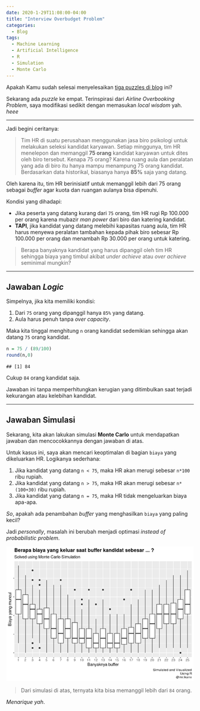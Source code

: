 ```yaml
---
date: 2020-1-29T11:08:00-04:00
title: "Interview Overbudget Problem"
categories:
  - Blog
tags:
  - Machine Learning
  - Artificial Intelligence
  - R
  - Simulation
  - Monte Carlo
---
```


Apakah Kamu sudah selesai menyelesaikan [tiga puzzles di
blog](https://ikanx101.github.io/tags/#monte-carlo) ini?

Sekarang ada *puzzle* ke empat. Terinspirasi dari *Airline Overbooking
Problem*, saya modifikasi sedikit dengan memasukan *local wisdom* yah.
*heee*

-----

Jadi begini ceritanya:

> Tim HR di suatu perusahaan menggunakan jasa biro psikologi untuk
> melakukan seleksi kandidat karyawan. Setiap minggunya, tim HR
> menelepon dan memanggil **75 orang** kandidat karyawan untuk dites
> oleh biro tersebut. Kenapa 75 orang? Karena ruang aula dan peralatan
> yang ada di biro itu hanya mampu menampung 75 orang kandidat.
> Berdasarkan data historikal, biasanya hanya **85%** saja yang datang.

Oleh karena itu, tim HR berinisiatif untuk memanggil lebih dari 75 orang
sebagai *buffer* agar kuota dan ruangan aulanya bisa dipenuhi.

Kondisi yang dihadapi:

  - Jika peserta yang datang kurang dari `75` orang, tim HR rugi Rp
    100.000 per orang karena mubazir *man power* dari biro dan katering
    kandidat.
  - **TAPI**, jika kandidat yang datang melebihi kapasitas ruang aula,
    tim HR harus menyewa peralatan tambahan kepada pihak biro sebesar Rp
    100.000 per orang dan menambah Rp 30.000 per orang untuk katering.

> Berapa banyaknya kandidat yang harus dipanggil oleh tim HR sehingga
> biaya yang timbul akibat _under achieve_ atau _over achieve_ seminimal mungkin?

-----

## Jawaban *Logic*

Simpelnya, jika kita memiliki kondisi:

1.  Dari `75` orang yang dipanggil hanya `85%` yang datang.
2.  Aula harus penuh tanpa *over capacity*.

Maka kita tinggal menghitung `n` orang kandidat sedemikian sehingga akan
datang `75` orang kandidat.

``` r
n = 75 / (89/100)
round(n,0)
```

    ## [1] 84

Cukup `84` orang kandidat saja.

Jawaban ini tanpa memperhitungkan kerugian yang ditimbulkan saat terjadi
kekurangan atau kelebihan kandidat.

-----

## Jawaban Simulasi

Sekarang, kita akan lakukan simulasi **Monte Carlo** untuk mendapatkan
jawaban dan mencocokkannya dengan jawaban di atas.

Untuk kasus ini, saya akan mencari keoptimalan di bagian `biaya` yang
dikeluarkan HR. Logikanya sederhana:

1.  Jika kandidat yang datang `n < 75`, maka HR akan merugi sebesar
    `n*100` ribu rupiah.
2.  Jika kandidat yang datang `n > 75`, maka HR akan merugi sebesar
    `n*(100+30)` ribu rupiah.
3.  Jika kandidat yang datang `n = 75`, maka HR tidak mengeluarkan biaya
    apa-apa.

*So*, apakah ada penambahan *buffer* yang menghasilkan `biaya` yang
paling kecil?

Jadi *personally*, masalah ini berubah menjadi optimasi *instead of
probabilistic problem*.

![simulesyen](https://raw.githubusercontent.com/ikanx101/belajaR/master/Bukan%20Infografis/puzzles/HR%20Interview%20Overbooking/blog-post_files/figure-gfm/unnamed-chunk-2-1.png)

> Dari simulasi di atas, ternyata kita bisa memanggil lebih dari `84`
> orang.

*Menarique yah*.
